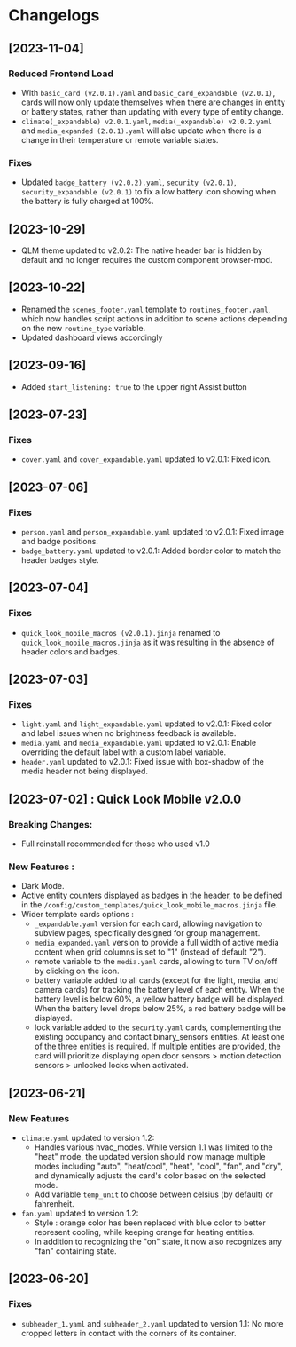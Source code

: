 # Changelogs

## [2023-11-04]
### Reduced Frontend Load
- With `basic_card (v2.0.1).yaml` and `basic_card_expandable (v2.0.1)`, cards will now only update themselves when there are changes in entity or battery states, rather than updating with every type of entity change.
- `climate(_expandable) v2.0.1.yaml`, `media(_expandable) v2.0.2.yaml` and `media_expanded (2.0.1).yaml`  will also update when there is a change in their temperature or remote variable states.
### Fixes
- Updated `badge_battery (v2.0.2).yaml`, `security (v2.0.1)`, `security_expandable (v2.0.1)` to fix a low battery icon showing when the battery is fully charged at 100%.

## [2023-10-29]
- QLM theme updated to v2.0.2: The native header bar is hidden by default and no longer requires the custom component browser-mod.

## [2023-10-22]
- Renamed the `scenes_footer.yaml` template to `routines_footer.yaml`, which now handles script actions in addition to scene actions depending on the new `routine_type` variable.
- Updated dashboard views accordingly 
  
## [2023-09-16]
- Added `start_listening: true` to the upper right Assist button

## [2023-07-23]
### Fixes
-  `cover.yaml` and `cover_expandable.yaml` updated to v2.0.1: Fixed icon.

## [2023-07-06]
### Fixes
-  `person.yaml` and `person_expandable.yaml` updated to v2.0.1: Fixed image and badge positions.
-  `badge_battery.yaml` updated to v2.0.1: Added border color to match the header badges style.
  
## [2023-07-04]
### Fixes
-  `quick_look_mobile_macros (v2.0.1).jinja` renamed to `quick_look_mobile_macros.jinja` as it was resulting in the absence of header colors and badges.

## [2023-07-03]
### Fixes
- `light.yaml` and `light_expandable.yaml` updated to v2.0.1: Fixed color and label issues when no brightness feedback is available.
- `media.yaml` and `media_expandable.yaml` updated to v2.0.1: Enable overriding the default label with a custom label variable.
- `header.yaml` updated to v2.0.1: Fixed issue with box-shadow of the media header not being displayed.

## [2023-07-02] : Quick Look Mobile v2.0.0

### Breaking Changes: 
- Full reinstall recommended for those who used v1.0

### New Features :
  - Dark Mode.
  - Active entity counters displayed as badges in the header, to be defined in the `/config/custom_templates/quick_look_mobile_macros.jinja` file.
  - Wider template cards options :
    - `_expandable.yaml` version for each card, allowing navigation to subview pages, specifically designed for group management.
    - `media_expanded.yaml` version to provide a full width of active media content when grid columns is set to "1" (instead of default "2").
    - remote variable to the `media.yaml` cards, allowing to turn TV on/off by clicking on the icon.
    - battery variable added to all cards (except for the light, media, and camera cards) for tracking the battery level of each entity. When the battery level is below 60%, a yellow battery badge will be displayed. When the battery level drops below 25%, a red battery badge will be displayed.
    - lock variable added to the `security.yaml` cards, complementing the existing occupancy and contact binary_sensors entities. At least one of the three entities is required. If multiple entities are provided, the card will prioritize displaying open door sensors > motion detection sensors > unlocked locks when activated.


## [2023-06-21]
### New Features
- `climate.yaml` updated to version 1.2:
  - Handles various hvac_modes. While version 1.1 was limited to the "heat" mode, the updated version should now manage multiple modes including "auto", "heat/cool", "heat", "cool", "fan", and "dry", and dynamically adjusts the card's color based on the selected mode.
  - Add variable `temp_unit` to choose between celsius (by default) or fahrenheit.
- `fan.yaml` updated to version 1.2:
  - Style : orange color has been replaced with blue color to better represent cooling, while keeping orange for heating entities.
  - In addition to recognizing the "on" state, it now also recognizes any "fan" containing state.

## [2023-06-20]
### Fixes
- `subheader_1.yaml` and `subheader_2.yaml` updated to version 1.1: No more cropped letters in contact with the corners of its container.

